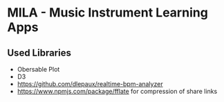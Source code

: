 # MILA - Music Instrument Learning Apps

## Used Libraries

- Obersable Plot
- D3
- https://github.com/dlepaux/realtime-bpm-analyzer
- https://www.npmjs.com/package/fflate for compression of share links
